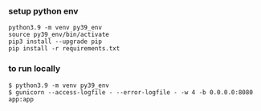 ### setup python env
```
python3.9 -m venv py39_env
source py39_env/bin/activate
pip3 install --upgrade pip
pip install -r requirements.txt
```


### to run locally
```
$ python3.9 -m venv py39_env
$ gunicorn --access-logfile - --error-logfile - -w 4 -b 0.0.0.0:8080 app:app
```
